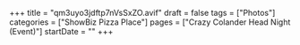 +++
title = "qm3uyo3jdftp7nVsSxZO.avif"
draft = false
tags = ["Photos"]
categories = ["ShowBiz Pizza Place"]
pages = ["Crazy Colander Head Night (Event)"]
startDate = ""
+++
